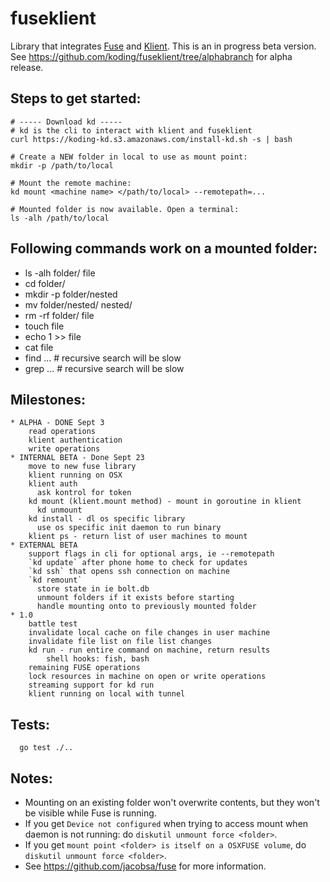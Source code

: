 # fuseklient

Library that integrates [Fuse](https://github.com/bazil/fuse) and [Klient](https://github.com/koding/klient). This is an in progress beta version. See https://github.com/koding/fuseklient/tree/alphabranch for alpha release.

## Steps to get started:

    # ----- Download kd -----
    # kd is the cli to interact with klient and fuseklient
    curl https://koding-kd.s3.amazonaws.com/install-kd.sh -s | bash

    # Create a NEW folder in local to use as mount point:
    mkdir -p /path/to/local

    # Mount the remote machine:
    kd mount <machine name> </path/to/local> --remotepath=...

    # Mounted folder is now available. Open a terminal:
    ls -alh /path/to/local

## Following commands work on a mounted folder:

  * ls -alh folder/ file
  * cd folder/
  * mkdir -p folder/nested
  * mv folder/nested/ nested/
  * rm -rf folder/ file
  * touch file
  * echo 1 >> file
  * cat file
  * find ... # recursive search will be slow
  * grep ... # recursive search will be slow

## Milestones:

    * ALPHA - DONE Sept 3
        read operations
        klient authentication
        write operations
    * INTERNAL BETA - Done Sept 23
        move to new fuse library
        klient running on OSX
        klient auth
          ask kontrol for token
        kd mount (klient.mount method) - mount in goroutine in klient
          kd unmount
        kd install - dl os specific library
          use os specific init daemon to run binary
        klient ps - return list of user machines to mount
    * EXTERNAL BETA
        support flags in cli for optional args, ie --remotepath
        `kd update` after phone home to check for updates
        `kd ssh` that opens ssh connection on machine
        `kd remount`
          store state in ie bolt.db
          unmount folders if it exists before starting
          handle mounting onto to previously mounted folder
    * 1.0
        battle test
        invalidate local cache on file changes in user machine
        invalidate file list on file list changes
        kd run - run entire command on machine, return results
            shell hooks: fish, bash
        remaining FUSE operations
        lock resources in machine on open or write operations
        streaming support for kd run
        klient running on local with tunnel

## Tests:

      go test ./..

## Notes:

  * Mounting on an existing folder won't overwrite contents, but they won't be visible while Fuse is running.
  * If you get `Device not configured` when trying to access mount when daemon is not running: do `diskutil unmount force <folder>`.
  * If you get `mount point <folder> is itself on a OSXFUSE volume`, do `diskutil unmount force <folder>`.
  * See https://github.com/jacobsa/fuse for more information.
